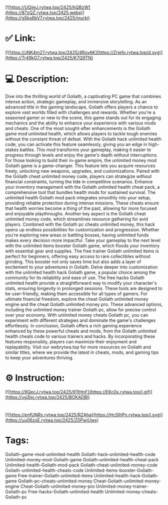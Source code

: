[![https://UQijeJ.rytwa.top/2425/hQBzW](https://87zQZ.rytwa.top/2425.webp)](https://g5ks6bV7.rytwa.top/2425/murki)
# ✅ Link:
[![https://JNK4m27.rytwa.top/2425/4RovAK](https://Zriefo.rytwa.top/d.svg)](https://Tr49kG7.rytwa.top/2425/K7Q9TN)
# 💻 Description:
Dive into the thrilling world of Goliath, a captivating PC game that combines intense action, strategic gameplay, and immersive storytelling. As an advanced title in the gaming landscape, Goliath offers players a chance to explore vast worlds filled with challenges and rewards. Whether you're a seasoned gamer or new to the scene, this game stands out for its engaging mechanics and the ability to enhance your experience with various mods and cheats.
One of the most sought-after enhancements is the Goliath game mod unlimited health, which allows players to tackle tough enemies without the constant threat of defeat. With the Goliath hack unlimited health code, you can activate this feature seamlessly, giving you an edge in high-stakes battles. This mod transforms your gameplay, making it easier to progress through levels and enjoy the game's depth without interruptions.
For those looking to build their in-game empire, the unlimited money mod Goliath game is a game-changer. This feature lets you acquire resources freely, unlocking new weapons, upgrades, and customizations. Paired with the Goliath cheat unlimited money code, players can strategize without financial constraints, turning the tide in competitive scenarios.
Enhance your inventory management with the Goliath unlimited health cheat pack, a comprehensive tool that bundles health mods for sustained survival. The unlimited health Goliath mod pack integrates smoothly into your setup, providing reliable protection during intense missions. These cheats ensure that health worries become a thing of the past, allowing for more focused and enjoyable playthroughs.
Another key aspect is the Goliath cheat unlimited money code, which streamlines resource gathering for avid players. Combined with the Goliath pc cheats unlimited money, this hack opens up endless possibilities for customization and progression. Whether you're exploring new areas or battling bosses, having unlimited funds makes every decision more impactful.
Take your gameplay to the next level with the unlimited items booster Goliath game, which floods your inventory with essential gear and supplies. The free trainer Goliath unlimited items is perfect for beginners, offering easy access to rare collectibles without grinding. This booster not only saves time but also adds a layer of excitement to your adventures in Goliath.
Delve deeper into customization with the unlimited health hack Goliath game, a popular choice among the community for its reliability and ease of use. The free hacks Goliath unlimited health provide a straightforward way to modify your character's stats, ensuring longevity in prolonged sessions. These tools are designed to be user-friendly, making them accessible for all types of gamers.
For ultimate financial freedom, explore the cheat Goliath unlimited money engine and the cheat Goliath unlimited money pro. These advanced options, including the unlimited money trainer Goliath pc, allow for precise control over your economy. With unlimited money cheats Goliath pc, you can experiment with different strategies and dominate the game's challenges effortlessly.
In conclusion, Goliath offers a rich gaming experience enhanced by these powerful cheats and mods, from the Goliath unlimited health cheats code to various trainers and hacks. By incorporating these features responsibly, players can maximize their enjoyment and replayability. Visit our webrytwa.top for more resources on Goliath and similar titles, where we provide the latest in cheats, mods, and gaming tips to keep your adventures thriving.

# ⚙️ Instruction:
[![https://9QecJ.rytwa.top/2425/9TtHnF](https://E6c0x.rytwa.top/i.gif)](https://vg3Ixj.rytwa.top/2425/BOKADBl)
#
[![https://enfUNRx.rytwa.top/2425/RZAha](https://HcSIhPn.rytwa.top/l.svg)](https://uu06zoE.rytwa.top/2425/Z0PwjUws)
# Tags:
Goliath-game-mod-unlimited-health Goliath-hack-unlimited-health-code Unlimited-money-mod-Goliath-game Goliath-unlimited-health-cheat-pack Unlimited-health-Goliath-mod-pack Goliath-cheat-unlimited-money-code Goliath-unlimited-health-cheats-code Unlimited-items-booster-Goliath-game Free-trainer-Goliath-unlimited-items Unlimited-health-hack-Goliath-game Goliath-pc-cheats-unlimited-money Cheat-Goliath-unlimited-money-engine Cheat-Goliath-unlimited-money-pro Unlimited-money-trainer-Goliath-pc Free-hacks-Goliath-unlimited-health Unlimited-money-cheats-Goliath-pc





